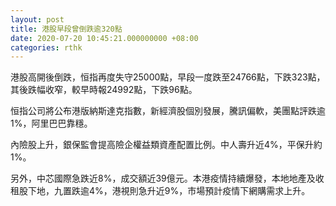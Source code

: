 ```yaml
---
layout: post
title: 港股早段曾倒跌逾320點
date: 2020-07-20 10:45:21.000000000 +08:00
categories: rthk
---
```


港股高開後倒跌，恒指再度失守25000點，早段一度跌至24766點，下跌323點，其後跌幅收窄，較早時報24992點，下跌96點。

恒指公司將公布港版納斯達克指數，新經濟股個別發展，騰訊偏軟，美團點評跌逾1%，阿里巴巴靠穩。

內險股上升，銀保監會提高險企權益類資產配置比例。中人壽升近4%，平保升約1%。

另外，中芯國際急跌近8%，成交額近39億元。本港疫情持續爆發，本地地產及收租股下地，九置跌逾4%，港視則急升近9%，市場預計疫情下網購需求上升。
